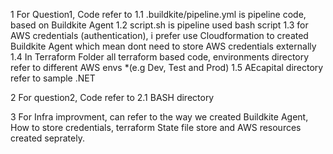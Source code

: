 1 For Question1, Code refer to
    1.1 .buildkite/pipeline.yml is pipeline code, based on Buildkite Agent
    1.2 script.sh is pipeline used bash script
    1.3 for AWS credentials (authentication), i prefer use Cloudformation to created Buildkite Agent which mean dont need to store AWS credentials externally
    1.4 In Terraform Folder all terraform based code, environments directory refer to different AWS envs *(e.g Dev, Test and Prod)
    1.5 AEcapital directory refer to sample .NET

2 For question2, Code refer to
    2.1 BASH directory

3 For Infra improvment, can refer to the way we created Buildkite Agent, How to store credentials, terraform State file store and AWS resources created seprately.
